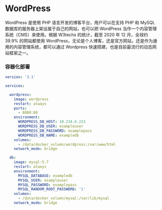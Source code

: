 # WordPress

WordPress 是使用 PHP 语言开发的博客平台，用户可以在支持 PHP 和 MySQL 数据库的服务器上架设属于自己的网站，也可以把 WordPress 当作一个内容管理系统（CMS）来使用。根据 W3techs 的统计，截至 2020 年 12 月，全球约 39.9% 的网站都使用 WordPress，无论是个人博客，还是官方网站，还是作为通用的内容管理系统，都可以通过 Wordpress 快速搭建，也是目前最流行的动态网站框架之一。

### 容器化部署

```yaml
version: '3.1'

services:

  wordpress:
    image: wordpress
    restart: always
    ports:
      - 8080:80
    environment:
      WORDPRESS_DB_HOST: 10.234.6.223
      WORDPRESS_DB_USER: exampleuser
      WORDPRESS_DB_PASSWORD: examplepass
      WORDPRESS_DB_NAME: exampledb
    volumes:
      - /data/docker_volumn/wordpress:/var/www/html
    network_mode: bridge

  db:
    image: mysql:5.7
    restart: always
    environment:
      MYSQL_DATABASE: exampledb
      MYSQL_USER: exampleuser
      MYSQL_PASSWORD: examplepass
      MYSQL_RANDOM_ROOT_PASSWORD: '1'
    volumes:
      - /data/docker_volumn/mysql:/var/lib/mysql
    network_mode: bridge
```

